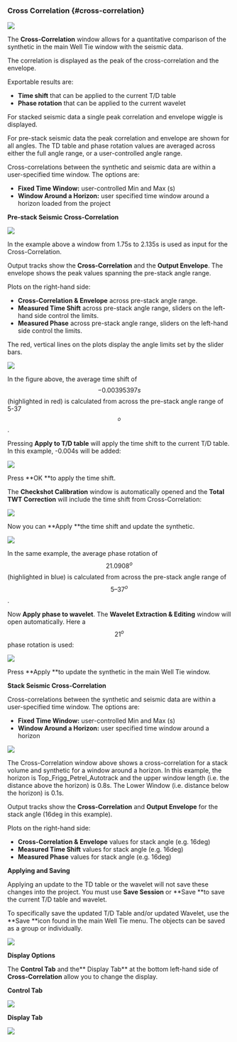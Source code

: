 ### Cross Correlation {#cross-correlation}

![](/assets/239_Interpretation.png)

The **Cross-Correlation** window allows for a quantitative comparison of the synthetic in the main Well Tie window with the seismic data.

The correlation is displayed as the peak of the cross-correlation and the envelope.

Exportable results are:

* **Time shift** that can be applied to the current T/D table 
* **Phase rotation** that can be applied to the current wavelet

For stacked seismic data a single peak correlation and envelope wiggle is displayed.

For pre-stack seismic data the peak correlation and envelope are shown for all angles. The TD table and phase rotation values are averaged across either the full angle range, or a user-controlled angle range.

Cross-correlations between the synthetic and seismic data are within a user-specified time window. The options are:

* **Fixed Time Window:** user-controlled Min and Max \(s\)
* **Window Around a Horizon:** user specified time window around a horizon loaded from the project

**Pre-stack Seismic Cross-Correlation**

![](/assets/240_Interpretation.png)

In the example above a window from 1.75s to 2.135s is used as input for the Cross-Correlation.

Output tracks show the **Cross-Correlation** and the **Output Envelope**. The envelope shows the peak values spanning the pre-stack angle range.

Plots on the right-hand side:

* **Cross-Correlation & Envelope** across pre-stack angle range.
* **Measured Time Shift** across pre-stack angle range, sliders on the left-hand side control the limits.
* **Measured Phase** across pre-stack angle range, sliders on the left-hand side control the limits.

The red, vertical lines on the plots display the angle limits set by the slider bars.

![](/assets/241_Interpretation.png)

In the figure above, the average time shift of $$-0.00395397 s$$ \(highlighted in red\) is calculated from across the pre-stack angle range of 5-37$$^o$$.

Pressing **Apply to T/D table** will apply the time shift to the current T/D table. In this example, -0.004s will be added:

![](/assets/242_Interpretation.png)

Press **OK **to apply the time shift.

The **Checkshot Calibration** window is automatically opened and the **Total TWT Correction** will include the time shift from Cross-Correlation:

![](/assets/243_Interpretation.png)

Now you can **Apply **the time shift and update the synthetic.

![](/assets/244_Interpretation.png)

In the same example, the average phase rotation of $$21.0908^o$$ \(highlighted in blue\) is calculated from across the pre-stack angle range of $$5 – 37^o$$.

Now **Apply phase to wavelet**. The **Wavelet Extraction & Editing** window will open automatically. Here a $$21^o$$ phase rotation is used:

![](/assets/245_Interpretation.png)

Press **Apply **to update the synthetic in the main Well Tie window.

**Stack Seismic Cross-Correlation**

Cross-correlations between the synthetic and seismic data are within a user-specified time window. The options are:

* **Fixed Time Window:** user-controlled Min and Max \(s\)
* **Window Around a Horizon:** user specified time window around a horizon

![](/assets/246_Interpretation.png)

The Cross-Correlation window above shows a cross-correlation for a stack volume and synthetic for a window around a horizon. In this example, the horizon is Top\_Frigg\_Petrel\_Autotrack and the upper window length \(i.e. the distance above the horizon\) is 0.8s. The Lower Window \(i.e. distance below the horizon\) is 0.1s.

Output tracks show the **Cross-Correlation** and **Output Envelope** for the stack angle \(16deg in this example\).

Plots on the right-hand side:

* **Cross-Correlation & Envelope** values for stack angle \(e.g. 16deg\)
* **Measured Time Shift** values for stack angle \(e.g. 16deg\)
* **Measured Phase** values for stack angle \(e.g. 16deg\)

**Applying and Saving**

Applying an update to the TD table or the wavelet will not save these changes into the project. You must use **Save Session** or **Save **to save the current T/D table and wavelet.

To specifically save the updated T/D Table and/or updated Wavelet, use the **Save **icon found in the main Well Tie menu. The objects can be saved as a group or individually.

![](/assets/247_Interpretation.png)

**Display Options**

The **Control Tab** and the** Display Tab** at the bottom left-hand side of **Cross-Correlation** allow you to change the display.

**Control Tab**

![](/assets/248_Interpretation.png)

**Display Tab**

![](/assets/249_Interpretation.png)

